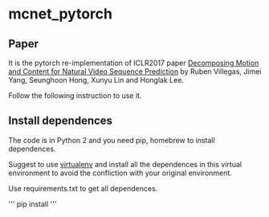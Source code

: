 # mcnet_pytorch
## Paper
It is the pytorch re-implementation of ICLR2017 paper [Decomposing Motion and Content for Natural Video Sequence Prediction](https://openreview.net/pdf?id=rkEFLFqee) by Ruben Villegas, Jimei Yang, Seunghoon Hong, Xunyu Lin and Honglak Lee.

Follow the following instruction to use it.

## Install dependences
The code is in Python 2 and you need pip, homebrew to install dependences.

Suggest to use [virtualenv](https://virtualenv.pypa.io/en/stable/) and install all the dependences in this virtual environment to avoid the confliction with your original environment.

Use requirements.txt to get all dependences.

'''
pip install
'''
